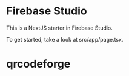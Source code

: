 # Firebase Studio

This is a NextJS starter in Firebase Studio.

To get started, take a look at src/app/page.tsx.
# qrcodeforge
